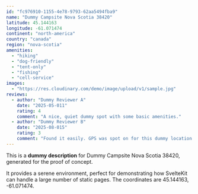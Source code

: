 ```yaml
---
id: "fc976910-1155-4e78-9793-62aa5494fba9"
name: "Dummy Campsite Nova Scotia 38420"
latitude: 45.144163
longitude: -61.071474
continent: "north-america"
country: "canada"
region: "nova-scotia"
amenities:
  - "hiking"
  - "dog-friendly"
  - "tent-only"
  - "fishing"
  - "cell-service"
images:
  - "https://res.cloudinary.com/demo/image/upload/v1/sample.jpg"
reviews:
  - author: "Dummy Reviewer A"
    date: "2025-05-011"
    rating: 4
    comment: "A nice, quiet dummy spot with some basic amenities."
  - author: "Dummy Reviewer B"
    date: "2025-08-015"
    rating: 3
    comment: "Found it easily. GPS was spot on for this dummy location."
---
```


This is a **dummy description** for Dummy Campsite Nova Scotia 38420, generated for the proof of concept.

It provides a serene environment, perfect for demonstrating how SvelteKit can handle a large number of static pages. The coordinates are 45.144163, -61.071474.
